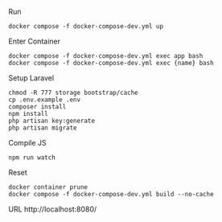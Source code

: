 Run
```
docker compose -f docker-compose-dev.yml up
```

Enter Container
```
docker compose -f docker-compose-dev.yml exec app bash
docker compose -f docker-compose-dev.yml exec {name} bash
```

Setup Laravel
```
chmod -R 777 storage bootstrap/cache
cp .env.example .env
composer install
npm install
php artisan key:generate
php artisan migrate
```

Compile JS
```
npm run watch
```

Reset
```
docker container prune
docker compose -f docker-compose-dev.yml build --no-cache
```

URL
http://localhost:8080/
